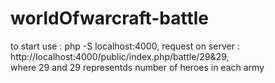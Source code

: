 # worldOfwarcraft-battle
to start use : php -S localhost:4000,
request on server : http://localhost:4000/public/index.php/battle/29&29,  
where 29 and 29 representds number of heroes in each army
